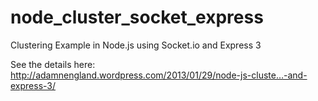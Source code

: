 node_cluster_socket_express
===========================

Clustering Example in Node.js using Socket.io and Express 3

See the details here: http://adamnengland.wordpress.com/2013/01/29/node-js-cluste…-and-express-3/

